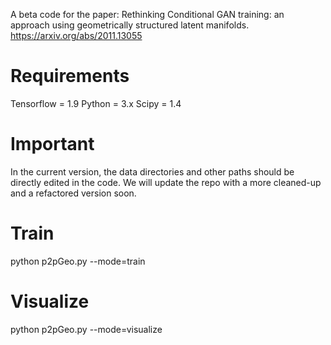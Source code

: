 A beta code for the paper: Rethinking Conditional GAN training: an approach using geometrically structured latent manifolds.
https://arxiv.org/abs/2011.13055

# Requirements
Tensorflow = 1.9
Python = 3.x
Scipy = 1.4

# Important
In the current version, the data directories and other paths should be directly edited in the code. We will update the repo with a more cleaned-up and a refactored version soon. 

# Train
python p2pGeo.py --mode=train

# Visualize
python p2pGeo.py --mode=visualize


